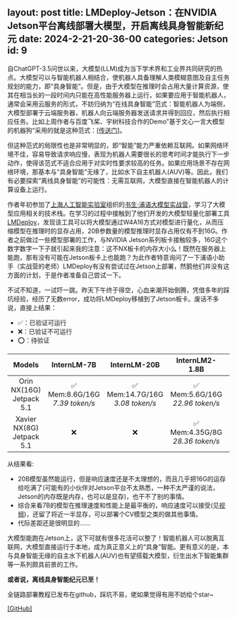 layout: post
title:  LMDeploy-Jetson：在NVIDIA Jetson平台离线部署大模型，开启离线具身智能新纪元
date:   2024-2-21-20-36-00
categories: Jetson
id: 9
------

自ChatGPT-3.5问世以来，大模型(LLM)成为当下学术界和工业界共同研究的热点。大模型可以与智能机器人相结合，使机器人具备理解人类模糊意图及自主任务规划的能力，即“具身智能”。但是，由于大模型在推理时会占用大量计算资源，使其在相当长的一段时间内只能在高性能服务器上运行，如果要应用于智能机器人，通常会采用云服务的形式，不妨归纳为“在线具身智能”范式：智能机器人为端侧，大模型部署于云端服务器，机器人向云端服务器发送请求并得到回应，然后执行相应任务。比如上周作者与百度飞桨、宇树科技合作的Demo”基于文心一言大模型的机器狗“采用的就是这种范式：[[传送门]](/projects.php?url=pages%2Fprojects%2F2024-2-13-基于文心一言大模型的机器狗.md)。

但这种范式的局限性也是非常明显的，即“智能”能力严重依赖互联网。如果网络环境不佳，容易导致请求响应慢，表现为机器人需要很长的思考时间才能执行下一步动作，使得该范式不适合应用于对实时性要求较高的任务。如果应用场景不存在网络环境，那基本与“具身智能”无缘了，比如水下自主机器人(AUV)等。因此，我们有必要探索“离线具身智能”的可能性：无需互联网，大模型直接在智能机器人的计算设备上运行。

作者年初参加了[上海人工智能实验室](https://www.shlab.org.cn/)组织的[书生·浦语大模型实战营](https://github.com/InternLM/tutorial/)，学习了大模型应用相关的技术栈。在学习的过程中接触到了他们开发的大模型轻量化部署工具[LMDeploy](https://github.com/InternLM/lmdeploy/)，发现该工具可以将大模型通过W4A16方式对模型进行量化，从而压缩模型在推理时的显存占用，20B参数量的模型推理时显存占用仅有不到16G。作者之前做过一些模型部署的工作，与NVIDIA Jetson系列板卡接触较多，16G这个数字数字一下子就引起来我的注意：这不NX板卡的内存大小么！既然在服务器上能跑，那有没有可能在Jetson板卡上也能跑？为此作者特意询问了一下浦语小助手（实战营的老师）LMDeploy有没有尝试过在Jetson上部署，然鹅他们并没有这方面的计划，于是作者准备自己尝试一下。

不试不知道，一试吓一跳。昨天下午终于得空，心血来潮开始倒腾，凭借多年的踩坑经验，经历了无数error，成功将LMDeploy移植到了Jetson板卡。废话不多说，直接上结果：

* ✅：已验证可运行
* ❌：已验证不可运行
* ⭕️：待验证

|Models|InternLM-7B|InternLM-20B|InternLM2-1.8B|InternLM2-7B|InternLM2-20B|
|:-:|:-:|:-:|:-:|:-:|:-:|
|Orin NX(16G)<br>Jetpack 5.1|✅<br>Mem:8.6G/16G<br>*7.39 token/s*|✅<br>Mem:14.7G/16G<br>*3.08 token/s*|✅<br>Mem:5.6G/16G<br>*22.96 token/s*|✅<br>Mem:9.2G/16G<br>*7.48 token/s*|✅<br>Mem:14.8G/16G<br>*3.19 token/s*|
|Xavier NX(8G)<br>Jetpack 5.1|❌|❌|✅<br>Mem:4.35G/8G<br>*28.36 token/s*|❌|❌|


从结果看:
* 20B模型虽然能运行，但是响应速度还是不太理想的，而且几乎把16G的运存给吃满了(可能有的小伙伴对Jetson平台不太熟悉，一种不太严谨的说法，Jetson的内存既是内存，也可以是显存)，也干不了别的事情。
* 综合来看7B的模型在推理速度和性能上是最平衡的，响应速度可以接受(见[视频](https://www.bilibili.com/video/BV1iC411x76Q/))，还留了将近一半显存，可以部署个CV模型之类的做其他事情。
* 代际差距还是很明显的……

大模型能跑在Jetson上，这下可就有很多花活可以整了！智能机器人可以脱离互联网，大模型直接运行于本地，成为真正意义上的“具身”智能。更有意义的是，本与具身智能无缘的自主水下机器人(AUV)也有望搭载大模型，衍生出水下智能集群等一系列颇具前景的工作。

**或者说，离线具身智能纪元已至！**

全链路部署教程已发布在github，踩坑不易，佬如果觉得有用不妨给个star~

[[GitHub]](https://github.com/BestAnHongjun/LMDeploy-Jetson)
